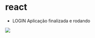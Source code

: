 # react

 - LOGIN
   Aplicação finalizada e rodando
 <img src="https://github.com/rafaelcarvalhocaetano/React/blob/master/login/src/component/print.png"/>
